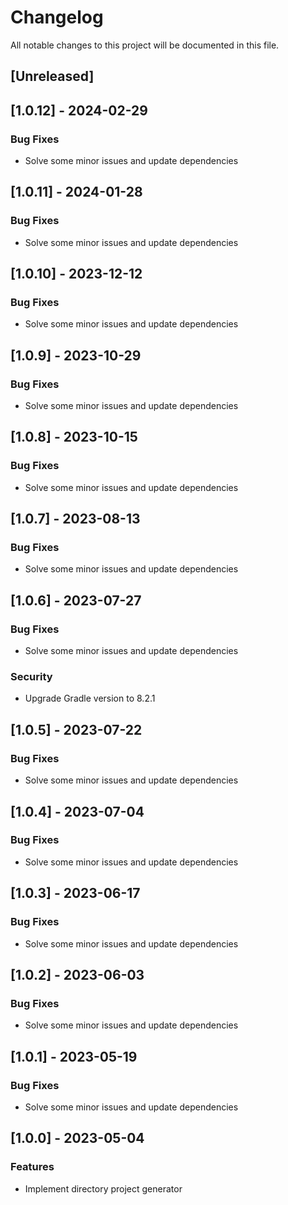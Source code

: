 # Changelog

All notable changes to this project will be documented in this file.

## [Unreleased]
## [1.0.12] - 2024-02-29

### Bug Fixes

- Solve some minor issues and update dependencies

## [1.0.11] - 2024-01-28

### Bug Fixes

- Solve some minor issues and update dependencies

## [1.0.10] - 2023-12-12

### Bug Fixes

- Solve some minor issues and update dependencies

## [1.0.9] - 2023-10-29

### Bug Fixes

- Solve some minor issues and update dependencies

## [1.0.8] - 2023-10-15

### Bug Fixes

- Solve some minor issues and update dependencies

## [1.0.7] - 2023-08-13

### Bug Fixes

- Solve some minor issues and update dependencies

## [1.0.6] - 2023-07-27

### Bug Fixes

- Solve some minor issues and update dependencies

### Security

- Upgrade Gradle version to 8.2.1

## [1.0.5] - 2023-07-22

### Bug Fixes

- Solve some minor issues and update dependencies

## [1.0.4] - 2023-07-04

### Bug Fixes

- Solve some minor issues and update dependencies

## [1.0.3] - 2023-06-17

### Bug Fixes

- Solve some minor issues and update dependencies

## [1.0.2] - 2023-06-03

### Bug Fixes

- Solve some minor issues and update dependencies

## [1.0.1] - 2023-05-19

### Bug Fixes

- Solve some minor issues and update dependencies

## [1.0.0] - 2023-05-04

### Features

- Implement directory project generator

<!-- generated by git-cliff -->
